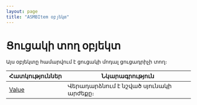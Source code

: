 ```yaml
---
layout: page
title: "ASMBItem օբյեկտ"
---
```


# Ցուցակի տող օբյեկտ

Այս օբյեկտը համարվում է ցուցակի մոդալ ցուցադրիչի տող։



| Հատկություններ | Նկարագրություն |
|--|--|
| [Value](ASMBItem/Value.md) | Վերադարձնում է նշված սյունակի արժեքը։  |




